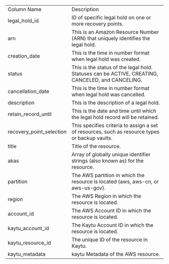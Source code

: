<table>
	<tr><td>Column Name</td><td>Description</td></tr>
	<tr><td>legal_hold_id</td><td>ID of specific legal hold on one or more recovery points.</td></tr>
	<tr><td>arn</td><td>This is an Amazon Resource Number (ARN) that uniquely identifies the legal hold.</td></tr>
	<tr><td>creation_date</td><td>This is the time in number format when legal hold was created.</td></tr>
	<tr><td>status</td><td>This is the status of the legal hold. Statuses can be ACTIVE, CREATING, CANCELED, and CANCELING.</td></tr>
	<tr><td>cancellation_date</td><td>This is the time in number format when legal hold was cancelled.</td></tr>
	<tr><td>description</td><td>This is the description of a legal hold.</td></tr>
	<tr><td>retain_record_until</td><td>This is the date and time until which the legal hold record will be retained.</td></tr>
	<tr><td>recovery_point_selection</td><td>This specifies criteria to assign a set of resources, such as resource types or backup vaults.</td></tr>
	<tr><td>title</td><td>Title of the resource.</td></tr>
	<tr><td>akas</td><td>Array of globally unique identifier strings (also known as) for the resource.</td></tr>
	<tr><td>partition</td><td>The AWS partition in which the resource is located (aws, aws-cn, or aws-us-gov).</td></tr>
	<tr><td>region</td><td>The AWS Region in which the resource is located.</td></tr>
	<tr><td>account_id</td><td>The AWS Account ID in which the resource is located.</td></tr>
	<tr><td>kaytu_account_id</td><td>The Kaytu Account ID in which the resource is located.</td></tr>
	<tr><td>kaytu_resource_id</td><td>The unique ID of the resource in Kaytu.</td></tr>
	<tr><td>kaytu_metadata</td><td>kaytu Metadata of the AWS resource.</td></tr>
</table>
